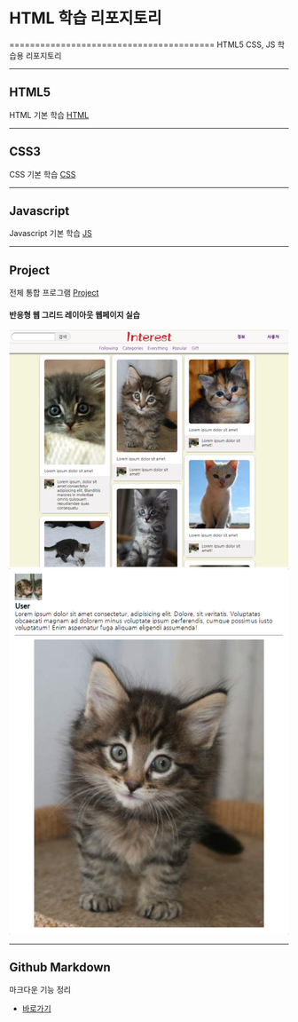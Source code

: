 # HTML 학습 리포지토리
========================================
HTML5 CSS, JS 학습용 리포지토리

---------------------------------
## HTML5 
HTML 기본 학습
[HTML](https://github.com/guemin96/StudyHtml/tree/main/01_HTML)


----------
## CSS3
CSS 기본 학습
[CSS](https://github.com/guemin96/StudyHtml/tree/main/02_CSS)


-----------------------------------
## Javascript
Javascript 기본 학습
[JS](https://github.com/guemin96/StudyHtml/tree/main/03_Javascript)


-----------------------------------


## Project
전체 통합 프로그램
[Project](https://github.com/guemin96/StudyHtml/tree/main/04_project)

#### 반응형 웹 그리드 레이아웃 웹페이지 실습

![결과1](/ref_image/result01.png "전체레이아웃")
![결과2](/ref_image/result02.png "팝업레이아웃")


-----------------------------------

## Github Markdown
마크다운 기능 정리

- [바로가기](https://github.com/guemin96/Prac-)

